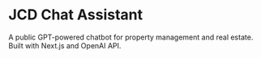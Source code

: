 # JCD Chat Assistant

A public GPT-powered chatbot for property management and real estate. Built with Next.js and OpenAI API.